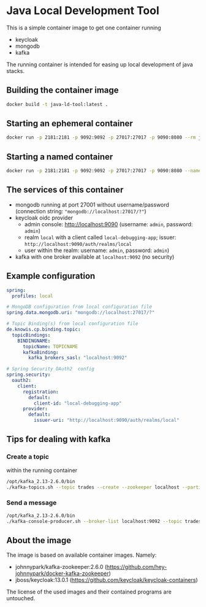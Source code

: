 # Java Local Development Tool

This is a simple container image to get one container running

- keycloak
- mongodb
- kafka

The running container is intended for easing up local development of java stacks.

## Building the container image

```sh
docker build -t java-ld-tool:latest .
```

## Starting an ephemeral container

```sh
docker run -p 2181:2181 -p 9092:9092 -p 27017:27017 -p 9090:8080 --rm java-ld-tool:latest
```

## Starting a named container

```sh
docker run -p 2181:2181 -p 9092:9092 -p 27017:27017 -p 9090:8080 --name java-ld-tool java-ld-tool:latest
```

## The services of this container

- mongodb running at port 27001 without username/password (connection string: `"mongodb://localhost:27017/?"`)
- keycloak oidc provider
  - admin console: <http://localhost:9090> (username: `admin`, password: `admin`)
  - realm `local` with a client called `local-debugging-app`; issuer: `http://localhost:9090/auth/realms/local`
  - user within the realm: username: `admin`, password: `admin`)
- kafka with one broker available at `localhost:9092` (no security)

## Example configuration

```yaml
spring:
  profiles: local

# MongoDB configuration from local configuration file
spring.data.mongodb.uri: "mongodb://localhost:27017/?"

# Topic Binding(s) from local configuration file
de.knowis.cp.binding.topic:
  topicBindings:
    BINDINGNAME:
      topicName: TOPICNAME
      kafkaBinding:
        kafka_brokers_sasl: "localhost:9092"

# Spring Security OAuth2  config
spring.security:
  oauth2:
    client:
      registration:
        default:
          client-id: "local-debugging-app"
      provider:
        default:
          issuer-uri: "http://localhost:9090/auth/realms/local"
```

## Tips for dealing with kafka

### Create a topic

within the running container

```sh
/opt/kafka_2.13-2.6.0/bin 
./kafka-topics.sh --topic trades --create --zookeeper localhost --partitions 1 --replication-factor 1
```

### Send a message

```sh
/opt/kafka_2.13-2.6.0/bin 
./kafka-console-producer.sh --broker-list localhost:9092 --topic trades --property parse.key=true --property key.separator=":"
```

## About the image

The image is based on available container images. Namely:

- johnnypark/kafka-zookeeper:2.6.0 (<https://github.com/hey-johnnypark/docker-kafka-zookeeper>)
- jboss/keycloak:13.0.1 (<https://github.com/keycloak/keycloak-containers>)

The license of the used images and their contained programs are untouched.

